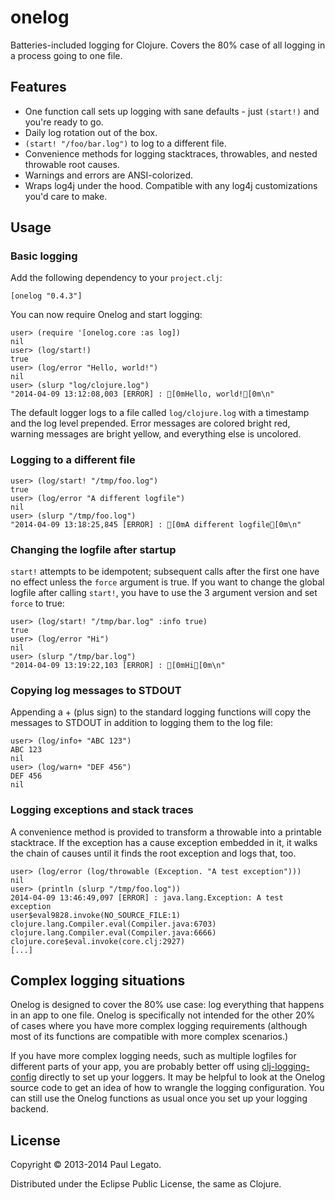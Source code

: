 # onelog

Batteries-included logging for Clojure. Covers the 80% case of all
logging in a process going to one file.

## Features
* One function call sets up logging with sane defaults - just
  `(start!)` and you're ready to go.
* Daily log rotation out of the box.
* `(start! "/foo/bar.log")` to log to a different file.
* Convenience methods for logging stacktraces, throwables, and
  nested throwable root causes.
* Warnings and errors are ANSI-colorized.
* Wraps log4j under the hood. Compatible with any log4j customizations
  you'd care to make.


## Usage

### Basic logging

Add the following dependency to your `project.clj`:

    [onelog "0.4.3"]

You can now require Onelog and start logging:

    user> (require '[onelog.core :as log])
    nil
    user> (log/start!)
    true
    user> (log/error "Hello, world!")
    nil
    user> (slurp "log/clojure.log")
    "2014-04-09 13:12:08,003 [ERROR] : [0mHello, world![0m\n"


The default logger logs to a file called `log/clojure.log` with a
timestamp and the log level prepended. Error messages are colored
bright red, warning messages are bright yellow, and everything else is
uncolored.
    
### Logging to a different file


    user> (log/start! "/tmp/foo.log")
    true
    user> (log/error "A different logfile")
    nil
    user> (slurp "/tmp/foo.log")
    "2014-04-09 13:18:25,845 [ERROR] : [0mA different logfile[0m\n"


### Changing the logfile after startup
`start!` attempts to be idempotent; subsequent calls after the first one have no
effect unless the `force` argument is true. If you want to change the global logfile
after calling `start!`, you have to use the 3 argument version and set `force` to true:



    user> (log/start! "/tmp/bar.log" :info true)
    true
    user> (log/error "Hi")
    nil
    user> (slurp "/tmp/bar.log")
    "2014-04-09 13:19:22,103 [ERROR] : [0mHi[0m\n"


### Copying log messages to STDOUT

Appending a + (plus sign) to the standard logging functions will copy 
the messages to STDOUT in addition to logging them to the log file:


    user> (log/info+ "ABC 123")
    ABC 123
    nil
    user> (log/warn+ "DEF 456")
    DEF 456
    nil


### Logging exceptions and stack traces

A convenience method is provided to transform a throwable into a printable stacktrace.
If the exception has a cause exception embedded in it, it walks the chain of causes
until it finds the root exception and logs that, too.


    user> (log/error (log/throwable (Exception. "A test exception")))
    nil
    user> (println (slurp "/tmp/foo.log"))
    2014-04-09 13:46:49,097 [ERROR] : java.lang.Exception: A test exception
    user$eval9828.invoke(NO_SOURCE_FILE:1)
    clojure.lang.Compiler.eval(Compiler.java:6703)
    clojure.lang.Compiler.eval(Compiler.java:6666)
    clojure.core$eval.invoke(core.clj:2927)
    [...]


## Complex logging situations 

Onelog is designed to cover the 80% use case: log everything that happens in an app to one file.
Onelog is specifically not intended for the other 20% of cases where you have more complex logging
requirements (although most of its functions are compatible with more complex scenarios.)

If you have more complex logging needs, such as multiple logfiles for different parts of 
your app, you are probably better off using [clj-logging-config](https://github.com/malcolmsparks/clj-logging-config)
directly to set up your loggers. It may be helpful to
look at the Onelog source code to get an idea of how to wrangle the
logging configuration. You can still use the Onelog functions
as usual once you set up your logging backend. 

## License

Copyright © 2013-2014 Paul Legato.

Distributed under the Eclipse Public License, the same as Clojure.
